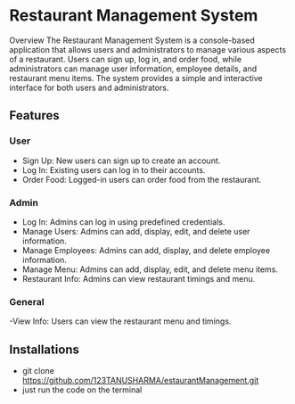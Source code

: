 # Restaurant Management System
Overview
The Restaurant Management System is a console-based application that allows users and administrators to manage various aspects of a restaurant. Users can sign up, log in, and order food, while administrators can manage user information, employee details, and restaurant menu items. The system provides a simple and interactive interface for both users and administrators.

## Features
### User
- Sign Up: New users can sign up to create an account.
- Log In: Existing users can log in to their accounts.
- Order Food: Logged-in users can order food from the restaurant.
### Admin
- Log In: Admins can log in using predefined credentials.
- Manage Users: Admins can add, display, edit, and delete user information.
- Manage Employees: Admins can add, display, and delete employee information.
- Manage Menu: Admins can add, display, edit, and delete menu items.
- Restaurant Info: Admins can view restaurant timings and menu.
### General
-View Info: Users can view the restaurant menu and timings.
## Installations
- git clone https://github.com/123TANUSHARMA/estaurantManagement.git
- just run the code on the terminal

